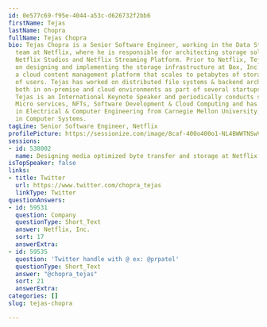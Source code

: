 ```yaml
---
id: 0e577c69-f95e-4044-a53c-d626732f2bb6
firstName: Tejas
lastName: Chopra
fullName: Tejas Chopra
bio: Tejas Chopra is a Senior Software Engineer, working in the Data Storage Platform
  team at Netflix, where he is responsible for architecting storage solutions to support
  Netflix Studios and Netflix Streaming Platform. Prior to Netflix, Tejas was working
  on designing and implementing the storage infrastructure at Box, Inc. to support
  a cloud content management platform that scales to petabytes of storage & millions
  of users. Tejas has worked on distributed file systems & backend architectures,
  both in on-premise and cloud environments as part of several startups in his career.
  Tejas is an International Keynote Speaker and periodically conducts seminars on
  Micro services, NFTs, Software Development & Cloud Computing and has a Masters Degree
  in Electrical & Computer Engineering from Carnegie Mellon University, with a specialization
  in Computer Systems.
tagLine: Senior Software Engineer, Netflix
profilePicture: https://sessionize.com/image/8caf-400o400o1-NL4BWWTNSwV2YY7sZEzLS8.jpeg
sessions:
- id: 538002
  name: Designing media optimized byte transfer and storage at Netflix
isTopSpeaker: false
links:
- title: Twitter
  url: https://www.twitter.com/chopra_tejas
  linkType: Twitter
questionAnswers:
- id: 59531
  question: Company
  questionType: Short_Text
  answer: Netflix, Inc.
  sort: 17
  answerExtra: 
- id: 59535
  question: 'Twitter handle with @ ex: @prpatel'
  questionType: Short_Text
  answer: "@chopra_tejas"
  sort: 21
  answerExtra: 
categories: []
slug: tejas-chopra

---
```

